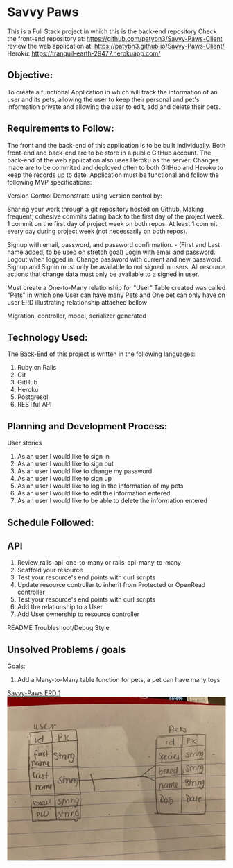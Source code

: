 # Savvy Paws

This is a Full Stack project in which this is the back-end repository
Check the front-end repository at: https://github.com/patybn3/Savvy-Paws-Client
review the web application at: https://patybn3.github.io/Savvy-Paws-Client/
Heroku: https://tranquil-earth-29477.herokuapp.com/

## Objective:

To create a functional Application in which will track the information of an user and its pets, allowing the user to keep their personal and pet's information private and allowing the user to edit, add and delete their pets.

## Requirements to Follow:

The front and the back-end of this application is to be built individually.
Both front-end and back-end are to be store in a public GitHub account. The back-end of the web application also uses Heroku as the server. Changes made are to be commited and deployed often to both GitHub and Heroku to keep the records up to date. Application must be functional and follow the following MVP specifications:

Version Control
Demonstrate using version control by:

Sharing your work through a git repository hosted on Github.
Making frequent, cohesive commits dating back to the first day of the project week.
1 commit on the first day of project week on both repos.
At least 1 commit every day during project week (not necessarily on both repos).

 Signup with email, password, and password confirmation. - (First and Last name added, to be used on stretch goal)
 Login with email and password.
 Logout when logged in.
 Change password with current and new password.
 Signup and Signin must only be available to not signed in users.
 All resource actions that change data must only be available to a signed in user.

Must create a One-to-Many relationship for "User"
Table created was called "Pets" in which one User can have many Pets and One pet can only have on user
ERD illustrating relationship attached bellow

Migration, controller, model, serializer generated

## Technology Used:

The Back-End of this project is written in the following languages:
1. Ruby on Rails
2. Git
3. GitHub
4. Heroku
5. Postgresql.
6. RESTful API

## Planning and Development Process:

User stories

1. As an user I would like to sign in
2. As an user I would like to sign out
3. As an user I would like to change my password
4. As an user I would like to sign up
5. As an user I would like to log in the information of my pets
6. As an user I would like to edit the information entered
7. As an user I would like to be able to delete the information entered

## Schedule Followed:

## API

1. Review rails-api-one-to-many or rails-api-many-to-many
2. Scaffold your resource
3. Test your resource's end points with curl scripts
4. Update resource controller to inherit from Protected or OpenRead controller
5. Test your resource's end points with curl scripts
6. Add the relationship to a User
7. Add User ownership to resource controller

 README
 Troubleshoot/Debug
 Style

## Unsolved Problems / goals

Goals:
1. Add a Many-to-Many table function for pets, a pet can have many toys.


[Savvy-Paws ERD 1](./table.jpg) ![Savvy-Paws ERD 1](/table.jpg)
